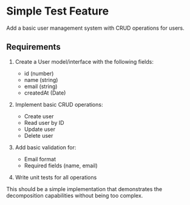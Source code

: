# Simple Test Feature

Add a basic user management system with CRUD operations for users.

## Requirements

1. Create a User model/interface with the following fields:
   - id (number)
   - name (string)
   - email (string)
   - createdAt (Date)

2. Implement basic CRUD operations:
   - Create user
   - Read user by ID
   - Update user
   - Delete user

3. Add basic validation for:
   - Email format
   - Required fields (name, email)

4. Write unit tests for all operations

This should be a simple implementation that demonstrates the decomposition capabilities without being too complex.